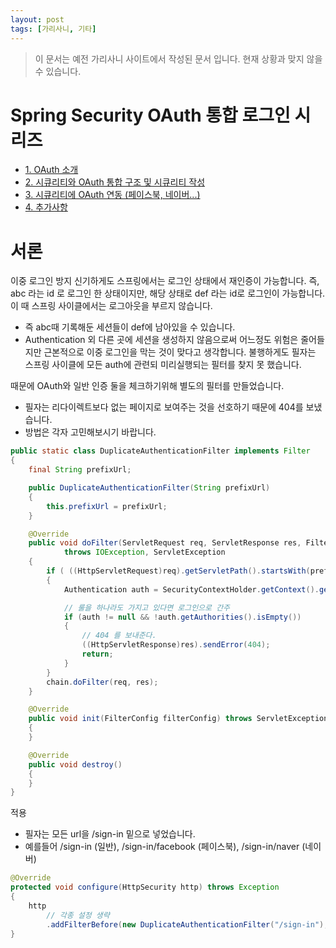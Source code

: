 ```yaml
---
layout: post
tags: [가리사니, 기타]
---
```


> 이 문서는 예전 가리사니 사이트에서 작성된 문서 입니다.
현재 상황과 맞지 않을 수 있습니다.


# Spring Security OAuth 통합 로그인 시리즈
- [1. OAuth 소개](/lab?topicId=316)
- [2. 시큐리티와 OAuth 통합 구조 및 시큐리티 작성](/lab?topicId=317)
- [3. 시큐리티에 OAuth 연동 (페이스북, 네이버...)](/lab?topicId=318)
- [4. 추가사항](/lab?topicId=321)

# 서론
이중 로그인 방지
신기하게도 스프링에서는 로그인 상태에서 재인증이 가능합니다.
즉, abc 라는 id 로 로그인 한 상태이지만, 해당 상태로 def 라는 id로 로그인이 가능합니다.
이 때 스프링 사이클에서는 로그아웃을 부르지 않습니다.
- 즉 abc때 기록해둔 세션들이 def에 남아있을 수 있습니다.
- Authentication 외 다른 곳에 세션을 생성하지 않음으로써 어느정도 위험은 줄어들지만 근본적으로 이중 로그인을 막는 것이 맞다고 생각합니다.
불행하게도 필자는 스프링 사이클에 모든 auth에 관련되 미리실행되는 필터를 찾지 못 했습니다.

때문에 OAuth와 일반 인증 둘을 체크하기위해 별도의 필터를 만들었습니다.
- 필자는 리다이렉트보다 없는 페이지로 보여주는 것을 선호하기 때문에 404를 보냈습니다.
- 방법은 각자 고민해보시기 바랍니다.
``` java
public static class DuplicateAuthenticationFilter implements Filter
{
	final String prefixUrl;

	public DuplicateAuthenticationFilter(String prefixUrl)
	{
		this.prefixUrl = prefixUrl;
	}

	@Override
	public void doFilter(ServletRequest req, ServletResponse res, FilterChain chain)
			throws IOException, ServletException
	{
		if ( ((HttpServletRequest)req).getServletPath().startsWith(prefixUrl) )
		{
			Authentication auth = SecurityContextHolder.getContext().getAuthentication();

			// 룰을 하나라도 가지고 있다면 로그인으로 간주
			if (auth != null && !auth.getAuthorities().isEmpty())
			{
				// 404 를 보내준다.
				((HttpServletResponse)res).sendError(404);
				return;
			}
		}
		chain.doFilter(req, res);
	}

	@Override
	public void init(FilterConfig filterConfig) throws ServletException
	{
	}

	@Override
	public void destroy()
	{
	}
}
```
적용
- 필자는 모든 url을 /sign-in 밑으로 넣었습니다.
- 예를들어 /sign-in (일반), /sign-in/facebook (페이스북), /sign-in/naver (네이버)
``` java
@Override
protected void configure(HttpSecurity http) throws Exception
{
	http
		// 각종 설정 생략
		.addFilterBefore(new DuplicateAuthenticationFilter("/sign-in"), BasicAuthenticationFilter.class);
}
```